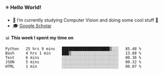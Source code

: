 ### ⭐️ Hello World!

<!--
**hologerry/hologerry** is a ✨ _special_ ✨ repository because its `README.md` (this file) appears on your GitHub profile.

Here are some ideas to get you started:

- 🔭 I’m currently working and studying on Computer Vision
- 🌱 I’m currently learning at Peking University
- 💬 Ask me about 
- 📫 How to reach me: E-mail
- 😄 Pronouns: he/his
- ⚡ Fun fact: Music is the Power
-->


- 🔭 I’m currently studying Computer Vision and doing some cool stuff 🤖
- 🎓 [Google Scholar](https://scholar.google.com/citations?user=3ykqW9wAAAAJ&hl=en)


📊 **This week I spent my time on**

<!--START_SECTION:waka-->
```text
Python   25 hrs 9 mins   █████████████████████▒░░░   85.48 % 
Bash     4 hrs 1 min     ███▒░░░░░░░░░░░░░░░░░░░░░   13.68 % 
Text     6 mins          ░░░░░░░░░░░░░░░░░░░░░░░░░   00.36 % 
JSON     5 mins          ░░░░░░░░░░░░░░░░░░░░░░░░░   00.32 % 
HTML     1 min           ░░░░░░░░░░░░░░░░░░░░░░░░░   00.07 % 
```
<!--END_SECTION:waka-->
